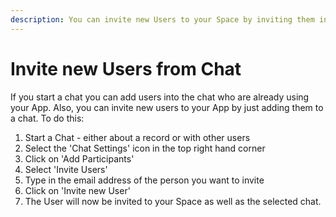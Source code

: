 ```yaml
---
description: You can invite new Users to your Space by inviting them into a Chat
---
```


# Invite new Users from Chat

If you start a chat you can add users into the chat who are already using your App. Also, you can invite new users to your App by just adding them to a chat. To do this:

1. Start a Chat - either about a record or with other users
2. Select the 'Chat Settings' icon in the top right hand corner
3. Click on 'Add Participants'
4. Select 'Invite Users'
5. Type in the email address of the person you want to invite
6. Click on 'Invite new User'
7. The User will now be invited to your Space as well as the selected chat.

